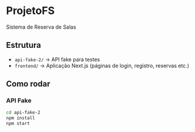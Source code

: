# ProjetoFS

Sistema de Reserva de Salas

## Estrutura
- `api-fake-2/` → API fake para testes
- `frontend/` → Aplicação Next.js (páginas de login, registro, reservas etc.)

## Como rodar

### API Fake
```bash
cd api-fake-2
npm install
npm start
